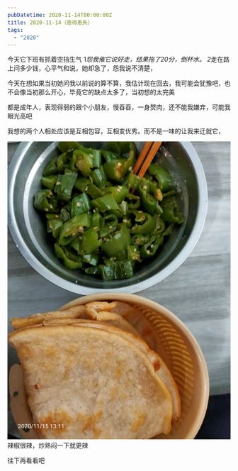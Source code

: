 ```yaml
---
pubDatetime: 2020-11-14T00:00:00Z
title: 2020-11-14（患得患失）
tags:
  - "2020"
---
```


今天它下班有抓着空挡生气
1*怨我催它说好走，结果拖了20分，倒杯水。
2*走在路上问多少钱，心平气和说，她却急了，怨我说不清楚，

今天在想如果当初她问我以前说的算不算，我估计现在回去，我可能会犹豫吧，也不会像当初那么开心，毕竟它的缺点太多了，当初想的太完美

都是成年人，表现得弱的跟个小朋友，慢吞吞，一身赘肉，还不能我嫌弃，可能我眼光高吧

我想的两个人相处应该是互相包容，互相变优秀。而不是一味的让我来迁就它，


![](../../img/6904315-a1c78025862adc9d.jpg)
辣椒很辣，炒熟闷一下就更辣


往下再看看吧

